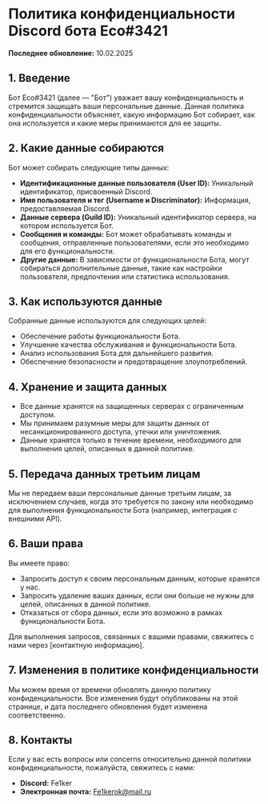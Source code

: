 # Политика конфиденциальности Discord бота Eco#3421

**Последнее обновление:** 10.02.2025

## 1. Введение
Бот Eco#3421 (далее — "Бот") уважает вашу конфиденциальность и стремится защищать ваши персональные данные. Данная политика конфиденциальности объясняет, какую информацию Бот собирает, как она используется и какие меры принимаются для ее защиты.

## 2. Какие данные собираются
Бот может собирать следующие типы данных:

- **Идентификационные данные пользователя (User ID):** Уникальный идентификатор, присвоенный Discord.
- **Имя пользователя и тег (Username и Discriminator):** Информация, предоставляемая Discord.
- **Данные сервера (Guild ID):** Уникальный идентификатор сервера, на котором используется Бот.
- **Сообщения и команды:** Бот может обрабатывать команды и сообщения, отправленные пользователями, если это необходимо для его функциональности.
- **Другие данные:** В зависимости от функциональности Бота, могут собираться дополнительные данные, такие как настройки пользователя, предпочтения или статистика использования.

## 3. Как используются данные
Собранные данные используются для следующих целей:

- Обеспечение работы функциональности Бота.
- Улучшение качества обслуживания и функциональности Бота.
- Анализ использования Бота для дальнейшего развития.
- Обеспечение безопасности и предотвращение злоупотреблений.

## 4. Хранение и защита данных
- Все данные хранятся на защищенных серверах с ограниченным доступом.
- Мы принимаем разумные меры для защиты данных от несанкционированного доступа, утечки или уничтожения.
- Данные хранятся только в течение времени, необходимого для выполнения целей, описанных в данной политике.

## 5. Передача данных третьим лицам
Мы не передаем ваши персональные данные третьим лицам, за исключением случаев, когда это требуется по закону или необходимо для выполнения функциональности Бота (например, интеграция с внешними API).

## 6. Ваши права
Вы имеете право:

- Запросить доступ к своим персональным данным, которые хранятся у нас.
- Запросить удаление ваших данных, если они больше не нужны для целей, описанных в данной политике.
- Отказаться от сбора данных, если это возможно в рамках функциональности Бота.

Для выполнения запросов, связанных с вашими правами, свяжитесь с нами через [контактную информацию].

## 7. Изменения в политике конфиденциальности
Мы можем время от времени обновлять данную политику конфиденциальности. Все изменения будут опубликованы на этой странице, и дата последнего обновления будет изменена соответственно.

## 8. Контакты
Если у вас есть вопросы или concerns относительно данной политики конфиденциальности, пожалуйста, свяжитесь с нами:

- **Discord:** Fe1ker
- **Электронная почта:** Fe1kerok@mail.ru